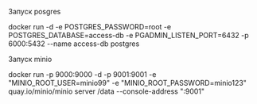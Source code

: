 Запуск posgres

docker run -d -e POSTGRES_PASSWORD=root -e POSTGRES_DATABASE=access-db -e PGADMIN_LISTEN_PORT=6432 -p 6000:5432 --name access-db postgres

Запуск minio

docker run -p 9000:9000 -d -p 9001:9001 -e "MINIO_ROOT_USER=minio99" -e "MINIO_ROOT_PASSWORD=minio123" quay.io/minio/minio server /data --console-address ":9001"
